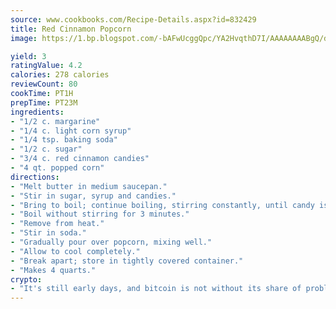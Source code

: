 ```yaml
---
source: www.cookbooks.com/Recipe-Details.aspx?id=832429
title: Red Cinnamon Popcorn
image: https://1.bp.blogspot.com/-bAFwUcggQpc/YA2HvqthD7I/AAAAAAAABgQ/dGGityjUeSk5WIgvhJroHVt7XYoXF2qygCLcBGAsYHQ/s320/10.png

yield: 3
ratingValue: 4.2
calories: 278 calories
reviewCount: 80
cookTime: PT1H
prepTime: PT23M
ingredients:
- "1/2 c. margarine"
- "1/4 c. light corn syrup"
- "1/4 tsp. baking soda"
- "1/2 c. sugar"
- "3/4 c. red cinnamon candies"
- "4 qt. popped corn"
directions:
- "Melt butter in medium saucepan."
- "Stir in sugar, syrup and candies."
- "Bring to boil; continue boiling, stirring constantly, until candy is dissolved completely."
- "Boil without stirring for 3 minutes."
- "Remove from heat."
- "Stir in soda."
- "Gradually pour over popcorn, mixing well."
- "Allow to cool completely."
- "Break apart; store in tightly covered container."
- "Makes 4 quarts."
crypto:
- "It's still early days, and bitcoin is not without its share of problems."
---
```

